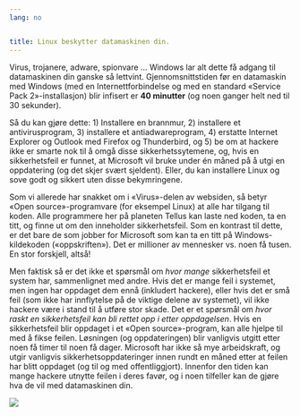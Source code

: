 ```yaml
---
lang: no


title: Linux beskytter datamaskinen din.
---
```


Virus, trojanere, adware, spionvare … Windows lar alt dette få adgang til datamaskinen din ganske så lettvint. Gjennomsnittstiden før en datamaskin med Windows (med en Internettforbindelse og med en standard «Service Pack 2»-installasjon) blir infisert er <b>40 minutter</b> (og noen ganger helt ned til 30 sekunder).

Så du kan gjøre dette: 1) Installere en brannmur, 2) installere et antivirusprogram, 3) installere et antiadwareprogram, 4) erstatte Internet Explorer og Outlook med Firefox og Thunderbird, og 5) be om at hackere ikke er smarte nok til å omgå disse sikkerhetssytemene, og, hvis en sikkerhetsfeil er funnet, at Microsoft vil bruke under én måned på å utgi en oppdatering (og det skjer svært sjeldent). Eller, du kan installere Linux og sove godt og sikkert uten disse bekymringene.

Som vi allerede har snakket om i «Virus»-delen av websiden, så betyr «Open source»-programvare (for eksempel Linux) at alle har tilgang til koden. Alle programmere her på planeten Tellus kan laste ned koden, ta en titt, og finne ut om den inneholder sikkerhetsfeil. Som en kontrast til dette, er det bare de som jobber for Microsoft som kan ta en titt på Windows-kildekoden («oppskriften»). Det er millioner av mennesker vs. noen få tusen. En stor forskjell, altså!

Men faktisk så er det ikke et spørsmål om <i>hvor mange</i> sikkerhetsfeil et system har, sammenlignet med andre. Hvis det er mange feil i systemet, men ingen har oppdaget dem ennå (inkludert hackere), eller hvis det er små feil (som ikke har innflytelse på de viktige delene av systemet), vil ikke hackere være i stand til å utføre stor skade. Det er et spørsmål om <i>hvor raskt en sikkerhetsfeil kan bli rettet opp i etter oppdagelsen</i>. Hvis en sikkerhetsfeil blir oppdaget i et «Open source»-program, kan alle hjelpe til med å fikse feilen. Løsningen (og oppdateringen) blir vanligvis utgitt etter noen få timer til noen få dager. Microsoft har ikke så mye arbeidskraft, og utgir vanligvis sikkerhetsoppdateringer innen rundt en måned etter at feilen har blitt oppdaget (og til og med offentliggjort). Innenfor den tiden kan mange hackere utnytte feilen i deres favør, og i noen tilfeller kan de gjøre hva de vil med datamaskinen din.

<img src="Images/security_thumb.png" />




